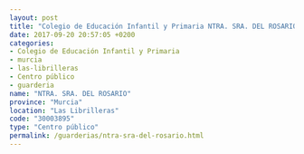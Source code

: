 ```yaml
---
layout: post
title: "Colegio de Educación Infantil y Primaria NTRA. SRA. DEL ROSARIO"
date: 2017-09-20 20:57:05 +0200
categories:
- Colegio de Educación Infantil y Primaria
- murcia
- las-librilleras
- Centro público
- guarderia
name: "NTRA. SRA. DEL ROSARIO"
province: "Murcia"
location: "Las Librilleras"
code: "30003895"
type: "Centro público"
permalink: /guarderias/ntra-sra-del-rosario.html
---
```

